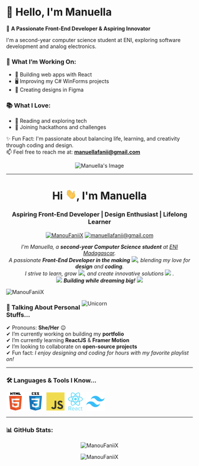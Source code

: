 # 👋 Hello, I'm Manuella

🌟 **A Passionate Front-End Developer & Aspiring Innovator**

I'm a second-year computer science student at ENI, exploring software development and analog electronics.  

### 🔭 **What I’m Working On:**
- 🚀 Building web apps with React  
- 🖥️ Improving my C# WinForms projects  
- 🎨 Creating designs in Figma

### 📚 **What I Love:**
- 📖 Reading and exploring tech  
- 🤝 Joining hackathons and challenges

✨ Fun Fact: I'm passionate about balancing life, learning, and creativity through coding and design.  
📫 Feel free to reach me at: **manuellafanii@gmail.com**

<p align="center">
  <img src="https://ibb.co/B5rgzqBZ" height="200" alt="Manuella's Image">
</p>
<hr>

<h1 align="center">Hi <img src="https://raw.githubusercontent.com/ABSphreak/ABSphreak/master/gifs/Hi.gif" width="30px">, I'm Manuella</h1>
<h3 align="center">Aspiring Front-End Developer | Design Enthusiast | Lifelong Learner</h3>

<p align="center">
<a href="https://github.com/ManouFaniiX" target="blank"><img align="center" src="https://cdn.jsdelivr.net/npm/simple-icons@3.0.1/icons/github.svg" alt="ManouFaniiX" height="30" width="40"></a>
<a href="mailto:manuellafanii@gmail.com"><img align="center" src="https://simpleicons.org/icons/gmail.svg" alt="manuellafanii@gmail.com" height="30" width="40"></a>
</p>

<p align="center">
  <em>
    I'm Manuella, a <b>second-year Computer Science student</b> at <a href="https://www.eni.mg">ENI Madagascar</a>. <br>
    A passionate <b>Front-End Developer in the making</b> <img src="https://github.com/TheDudeThatCode/TheDudeThatCode/blob/master/Assets/Developer.gif" width="30px">, blending my love for <b>design</b> and <b>coding</b>. <br> 
    I strive to learn, grow <img src="https://github.com/TheDudeThatCode/TheDudeThatCode/blob/master/Assets/Rocket.gif" width="18px">, and create innovative solutions <img src="https://github.com/TheDudeThatCode/TheDudeThatCode/blob/master/Assets/Medal.gif" width="20px">&nbsp;.
  </em> 
  <br>
  <img src="https://media.giphy.com/media/VgCDAzcKvsR6OM0uWg/giphy.gif" width="50"> <b><i>Building while dreaming big!</i></b> <img src="https://media.giphy.com/media/7j2hfyeVcDtf2/giphy.gif" width="50">
</p>

<p align="left"> <img src="https://komarev.com/ghpvc/?username=ManouFaniiX&amp;label=Profile%20views&amp;color=0e75b6&amp;style=flat" alt="ManouFaniiX"> </p>

<img align="right" width="300px" alt="Unicorn" src="https://media.giphy.com/media/3ohs4BSacFKI7A717y/giphy.gif">

### 🤔 Talking About Personal Stuffs...
✔ Pronouns: **She/Her** 😉  
✔ I’m currently working on building my **portfolio**  
✔ I’m currently learning **ReactJS** & **Framer Motion**  
✔ I’m looking to collaborate on **open-source projects**  
✔ Fun fact: *I enjoy designing and coding for hours with my favorite playlist on!*  

---

### 🛠️ Languages & Tools I Know...
<p align="left">
<code><img height="50" src="https://raw.githubusercontent.com/devicons/devicon/master/icons/html5/html5-original-wordmark.svg"></code>
<code><img height="50" src="https://raw.githubusercontent.com/devicons/devicon/master/icons/css3/css3-original-wordmark.svg"></code>
<code><img height="50" src="https://raw.githubusercontent.com/devicons/devicon/master/icons/javascript/javascript-original.svg"></code>
<code><img height="50" src="https://raw.githubusercontent.com/devicons/devicon/master/icons/react/react-original-wordmark.svg"></code>
<code><img height="50" src="https://raw.githubusercontent.com/devicons/devicon/master/icons/tailwindcss/tailwindcss-plain.svg"></code>
</p>

---

### 📊 GitHub Stats:
<p align="center">
 <img src="https://github-readme-stats.vercel.app/api/top-langs?username=ManouFaniiX&show_icons=true&locale=en&layout=compact" alt="ManouFaniiX" />
</p>
<p align="center">
  <img src="https://github-readme-stats.vercel.app/api?username=ManouFaniiX&show_icons=true&locale=en" alt="ManouFaniiX" width="410" />
</p>
